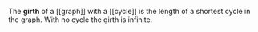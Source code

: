The **girth** of a [[graph]] with a [[cycle]] is the length of a shortest cycle in the graph. With no cycle the girth is infinite.